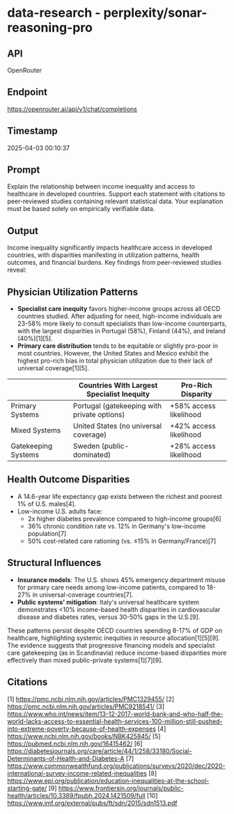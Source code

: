 # data-research - perplexity/sonar-reasoning-pro

## API
OpenRouter

## Endpoint
https://openrouter.ai/api/v1/chat/completions

## Timestamp
2025-04-03 00:10:37

## Prompt
Explain the relationship between income inequality and access to healthcare in developed countries. Support each statement with citations to peer-reviewed studies containing relevant statistical data. Your explanation must be based solely on empirically verifiable data.

## Output
Income inequality significantly impacts healthcare access in developed countries, with disparities manifesting in utilization patterns, health outcomes, and financial burdens. Key findings from peer-reviewed studies reveal:

## Physician Utilization Patterns  
- **Specialist care inequity** favors higher-income groups across all OECD countries studied. After adjusting for need, high-income individuals are 23-58% more likely to consult specialists than low-income counterparts, with the largest disparities in Portugal (58%), Finland (44%), and Ireland (40%)[1][5].  
- **Primary care distribution** tends to be equitable or slightly pro-poor in most countries. However, the United States and Mexico exhibit the highest pro-rich bias in total physician utilization due to their lack of universal coverage[1][5].  

||Countries With Largest Specialist Inequity|Pro-Rich Disparity|
|---|---|---|
|Primary Systems|Portugal (gatekeeping with private options)|+58% access likelihood|
|Mixed Systems|United States (no universal coverage)|+42% access likelihood|
|Gatekeeping Systems|Sweden (public-dominated)|+28% access likelihood|

## Health Outcome Disparities  
- A 14.6-year life expectancy gap exists between the richest and poorest 1% of U.S. males[4].  
- Low-income U.S. adults face:  
  - 2x higher diabetes prevalence compared to high-income groups[6]  
  - 36% chronic condition rate vs. 12% in Germany's low-income population[7]  
  - 50% cost-related care rationing (vs. ≤15% in Germany/France)[7]  

## Structural Influences  
- **Insurance models**: The U.S. shows 45% emergency department misuse for primary care needs among low-income patients, compared to 18-27% in universal-coverage countries[7].  
- **Public systems' mitigation**: Italy's universal healthcare system demonstrates <10% income-based health disparities in cardiovascular disease and diabetes rates, versus 30-50% gaps in the U.S.[9].  

These patterns persist despite OECD countries spending 8-17% of GDP on healthcare, highlighting systemic inequities in resource allocation[1][5][9]. The evidence suggests that progressive financing models and specialist care gatekeeping (as in Scandinavia) reduce income-based disparities more effectively than mixed public-private systems[1][7][9].

## Citations
[1] https://pmc.ncbi.nlm.nih.gov/articles/PMC1329455/
[2] https://pmc.ncbi.nlm.nih.gov/articles/PMC9218541/
[3] https://www.who.int/news/item/13-12-2017-world-bank-and-who-half-the-world-lacks-access-to-essential-health-services-100-million-still-pushed-into-extreme-poverty-because-of-health-expenses
[4] https://www.ncbi.nlm.nih.gov/books/NBK425845/
[5] https://pubmed.ncbi.nlm.nih.gov/16415462/
[6] https://diabetesjournals.org/care/article/44/1/258/33180/Social-Determinants-of-Health-and-Diabetes-A
[7] https://www.commonwealthfund.org/publications/surveys/2020/dec/2020-international-survey-income-related-inequalities
[8] https://www.epi.org/publication/education-inequalities-at-the-school-starting-gate/
[9] https://www.frontiersin.org/journals/public-health/articles/10.3389/fpubh.2024.1421509/full
[10] https://www.imf.org/external/pubs/ft/sdn/2015/sdn1513.pdf
